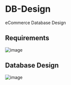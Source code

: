 # DB-Design

eCommerce Database Design

## Requirements

![image](https://user-images.githubusercontent.com/115500959/197026695-b985f9d8-4080-4524-b2a1-109a9ce8b3e4.png)

## Database Design
![image](https://user-images.githubusercontent.com/115500959/196994197-22aee779-1f68-4435-8128-ed468cecf84c.png)
